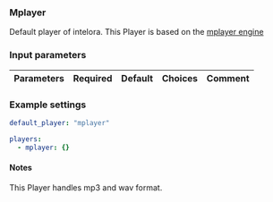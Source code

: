 ### Mplayer

Default player of intelora.
This Player is based on the [mplayer engine](http://www.mplayerhq.hu/design7/news.html)

### Input parameters

| Parameters | Required | Default | Choices    | Comment |
|------------|----------|---------|------------|---------|


### Example settings
```yml
default_player: "mplayer"

players:
  - mplayer: {}
```

#### Notes

This Player handles mp3 and wav format.

